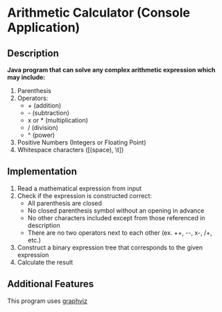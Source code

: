 # Arithmetic Calculator (Console Application)

## Description
__Java program that can solve any complex arithmetic expression which may include:__
1. Parenthesis
2. Operators:
	* \+ (addition)
	* \- (subtraction)
	* x or * (multiplication)
	* / (division)
	* ^ (power)
3. Positive Numbers (Integers or Floating Point)
4. Whitespace characters ([(space), \\t])

## Implementation
1. Read a mathematical expression from input
2. Check if the expression is constructed correct:
	* All parenthesis are closed
	* No closed parenthesis symbol without an opening in advance
	* No other characters included except from those referenced in description
	* There are no two operators next to each other (ex. \+\+, \-\-, x\-, /\+, etc.)
3. Construct a binary expression tree that corresponds to the given expression
4. Calculate the result

## Additional Features
This program uses <a href="https://www.graphviz.org/">graphviz</a>
